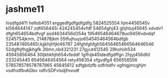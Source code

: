 # jashme11
hisdfgd411
hellob4551
erggedfgdfgdfgdfg
5824525554
hjm4456545v
kl564644147
zdf456445i
424245454vfdf
54654ghj43
ghjhtuj45645 xdvdv1
dfgh654654bdfvgf
asd4634456d354a
19546546464678uo9456vdvdqf
5245754jknm,
214878jkm
55tfujhuyjo654545464564bdfgb
235487465465l;kjjkhjhfjkl46787
24fghfghfgh56456465466564646546
52dgfhjfhgjkhgfk
26mn,nb4321231
27gyut412545
28hohiih534
45945856464
30ljkhkhjh654vfeddf
1gfhijk45tdedfgdffgn
2hjyj456dfd
233245445
6545646454564
rety456354
xfgvdfg4
656556556
578578578578787865
45645612
sdfgbdzfb
sdfrbdfv
xgfngjmcghjm
vsdfvdfbvADbv
vdfvSDFvlsdjfnvodf
